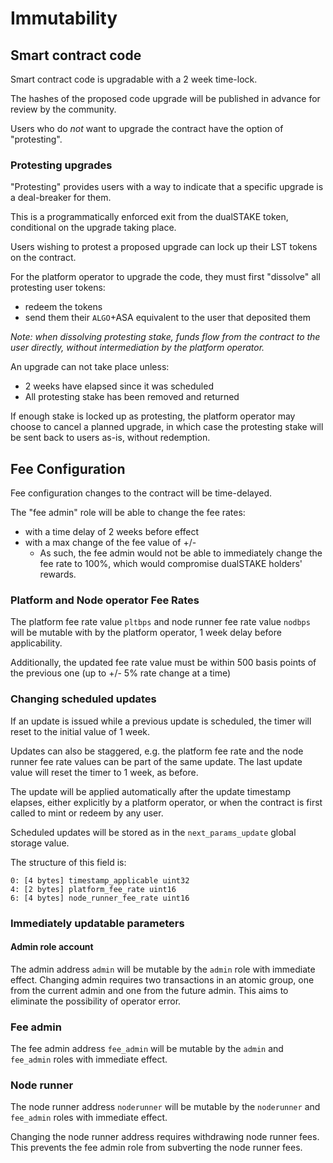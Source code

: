 # Immutability

## Smart contract code

Smart contract code is upgradable with a 2 week time-lock.

The hashes of the proposed code upgrade will be published in advance for review by the community.

Users who do _not_ want to upgrade the contract have the option of "protesting".

### Protesting upgrades

"Protesting" provides users with a way to indicate that a specific upgrade is a deal-breaker for them.

This is a programmatically enforced exit from the dualSTAKE token, conditional on the upgrade taking place. 

Users wishing to protest a proposed upgrade can lock up their LST tokens on the contract.

For the platform operator to upgrade the code, they must first "dissolve" all protesting user tokens:

- redeem the tokens
- send them their `ALGO`+ASA equivalent to the user that deposited them

_Note: when dissolving protesting stake, funds flow from the contract to the user directly, without intermediation by the platform operator._

An upgrade can not take place unless:

- 2 weeks have elapsed since it was scheduled
- All protesting stake has been removed and returned

If enough stake is locked up as protesting, the platform operator may choose to cancel a planned upgrade, in which case the protesting stake will be sent back to users as-is, without redemption.

## Fee Configuration

Fee configuration changes to the contract will be time-delayed.

The "fee admin" role will be able to change the fee rates:

- with a time delay of 2 weeks before effect
- with a max change of the fee value of +/- 
  - As such, the fee admin would not be able to immediately change the fee rate to 100%, which would compromise dualSTAKE holders' rewards.

### Platform and Node operator Fee Rates

The platform fee rate value `pltbps` and node runner fee rate value `nodbps` will be mutable with by the platform operator, 1 week delay before applicability.

Additionally, the updated fee rate value must be within 500 basis points of the previous one (up to +/- 5% rate change at a time)

### Changing scheduled updates

If an update is issued while a previous update is scheduled, the timer will reset to the initial value of 1 week.

Updates can also be staggered, e.g. the platform fee rate and the node runner fee rate values can be part of the same update. The last update value will reset the timer to 1 week, as before.

The update will be applied automatically after the update timestamp elapses, either explicitly by a platform operator, or when the contract is first called to mint or redeem by any user.

Scheduled updates will be stored as in the `next_params_update` global storage value.

The structure of this field is:

```
0: [4 bytes] timestamp_applicable uint32
4: [2 bytes] platform_fee_rate uint16
6: [4 bytes] node_runner_fee_rate uint16
```
### Immediately updatable parameters

#### Admin role account

The admin address `admin` will be mutable by the `admin` role with immediate effect. Changing admin requires two transactions in an atomic group, one from the current admin and one from the future admin. This aims to eliminate the possibility of operator error.

### Fee admin

The fee admin address `fee_admin` will be mutable by the `admin` and `fee_admin` roles with immediate effect.

### Node runner

The node runner address `noderunner` will be mutable by the `noderunner` and `fee_admin` roles with immediate effect.

Changing the node runner address requires withdrawing node runner fees. This prevents the fee admin role from subverting the node runner fees.

